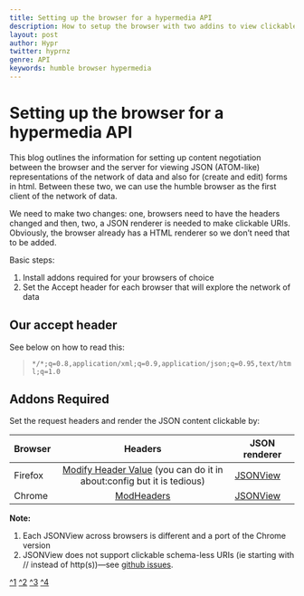 ```yaml
---
title: Setting up the browser for a hypermedia API
description: How to setup the browser with two addins to view clickable `application/json` in Chrome and Firefox
layout: post
author: Hypr
twitter: hyprnz
genre: API
keywords: humble browser hypermedia
---
```


# Setting up the browser for a hypermedia API

This blog outlines the information for setting up content negotiation between the browser and the server for viewing JSON (ATOM-like) representations of the network of data and also for (create and edit) forms in html. Between these two, we can use the humble browser as the first client of the network of data. 

We need to make two changes: one, browsers need to have the headers changed and then, two, a JSON renderer is needed to make clickable URIs. Obviously, the browser already has a HTML renderer so we don’t need that to be added. 

Basic steps:

1. Install addons required for your browsers of choice
2. Set the Accept header for each browser that will explore the network of data

## Our accept header

See below on how to read this:

> `*/*;q=0.8,application/xml;q=0.9,application/json;q=0.95,text/html;q=1.0`

## Addons Required

Set the request headers and render the JSON content clickable by:

Browser  | Headers     | JSON renderer   
-------- |:-----------:| -------------
Firefox  | [Modify Header Value](^1) (you can do it in about:config but it is tedious) | [JSONView](^2)
Chrome   | [ModHeaders](^3) | [JSONView](^4)   

**Note:**

1. Each JSONView across browsers is different and a port of the Chrome version
2.  JSONView does not support clickable schema-less URIs (ie starting with // instead of http(s))—see [github issues](https://github.com/bhollis/jsonview/issues/124).


[^1](https://addons.mozilla.org/en-US/firefox/addon/modify-header-value/)
[^2](https://addons.mozilla.org/en-us/firefox/addon/jsonview/)
[^3](https://chrome.google.com/webstore/detail/modheader/idgpnmonknjnojddfkpgkljpfnnfcklj?hl=en)
[^4](https://chrome.google.com/webstore/detail/jsonview/chklaanhfefbnpoihckbnefhakgolnmc?hl=en)

